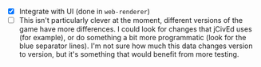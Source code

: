 - [X] Integrate with UI (done in `web-renderer`)
- [ ] This isn't particularly clever at the moment, different versions of the game have more differences. I could look
  for changes that jCivEd uses (for example), or do something a bit more programmatic (look for the blue separator
  lines). I'm not sure how much this data changes version to version, but it's something that would benefit from more
  testing.

